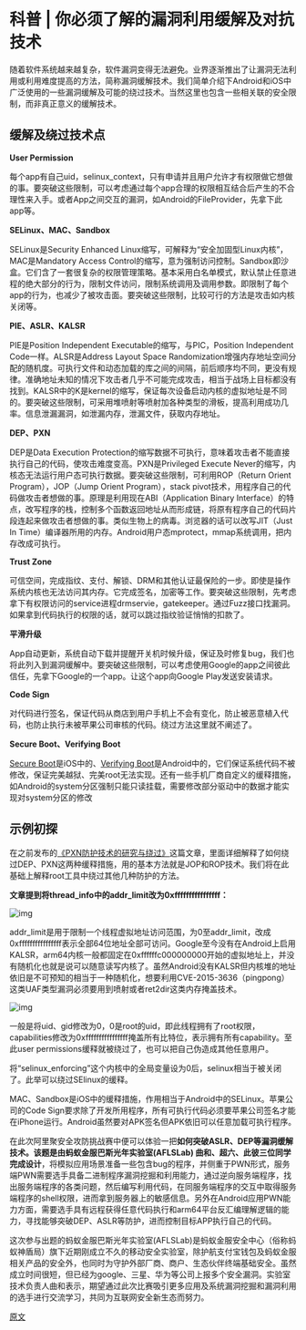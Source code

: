# **科普 | 你必须了解的漏洞利用缓解及对抗技术**

随着软件系统越来越复杂，软件漏洞变得无法避免。业界逐渐推出了让漏洞无法利用或利用难度提高的方法，简称漏洞缓解技术。我们简单介绍下Android和iOS中广泛使用的一些漏洞缓解及可能的绕过技术。当然这里也包含一些相关联的安全限制，而非真正意义的缓解技术。

## **缓解及绕过技术点**

**User Permission**

每个app有自己uid，selinux_context，只有申请并且用户允许才有权限做它想做的事。要突破这些限制，可以考虑通过每个app合理的权限相互结合后产生的不合理性来入手。或者App之间交互的漏洞，如Android的FileProvider，先拿下此app等。

**SELinux、MAC、Sandbox**

SELinux是Security Enhanced Linux缩写，可解释为“安全加固型Linux内核”，MAC是Mandatory Access Control的缩写，意为强制访问控制。Sandbox即沙盒。它们含了一套很复杂的权限管理策略。基本采用白名单模式，默认禁止任意进程的绝大部分的行为，限制文件访问，限制系统调用及调用参数。即限制了每个app的行为，也减少了被攻击面。要突破这些限制，比较可行的方法是攻击如内核关闭等。

**PIE、ASLR、KALSR**

PIE是Position Independent Executable的缩写，与PIC，Position Independent Code一样。ALSR是Address Layout Space Randomization增强内存地址空间分配的随机度。可执行文件和动态加载的库之间的间隔，前后顺序均不同，更没有规律。准确地址未知的情况下攻击者几乎不可能完成攻击，相当于战场上目标都没有找到。KALSR中的K是kernel的缩写，保证每次设备启动内核的虚拟地址是不同的。要突破这些限制，可采用堆喷射等喷射加各种类型的滑板，提高利用成功几率。信息泄漏漏洞，如泄漏内存，泄漏文件，获取内存地址。

**DEP、PXN**

DEP是Data Execution Protection的缩写数据不可执行，意味着攻击者不能直接执行自己的代码，使攻击难度变高。PXN是Privileged Execute Never的缩写，内核态无法运行用户态可执行数据。要突破这些限制，可利用ROP（Return Orient Program），JOP（Jump Orient Program），stack pivot技术，用程序自己的代码做攻击者想做的事。原理是利用现在ABI（Application Binary Interface）的特点，改写程序的栈，控制多个函数返回地址从而形成链，将原有程序自己的代码片段连起来做攻击者想做的事。类似生物上的病毒。浏览器的话可以改写JIT（Just In Time）编译器所用的内存。Android用户态mprotect，mmap系统调用，把内存改成可执行。

**Trust Zone**

可信空间，完成指纹、支付、解锁、DRM和其他认证最保险的一步。即使是操作系统内核也无法访问其内存。它完成签名，加密等工作。要突破这些限制，先考虑拿下有权限访问的service进程drmservie，gatekeeper。通过Fuzz接口找漏洞。如果拿到代码执行的权限的话，就可以跳过指纹验证悄悄的扣款了。

**平滑升级**

App自动更新，系统自动下载并提醒开关机时候升级，保证及时修复bug，我们也将此列入到漏洞缓解中。要突破这些限制，可以考虑使用Google的app之间彼此信任，先拿下Google的一个app。让这个app向Google Play发送安装请求。

**Code Sign**

对代码进行签名，保证代码从商店到用户手机上不会有变化，防止被恶意植入代码，也防止执行未被苹果公司审核的代码。绕过方法这里就不阐述了。

**Secure Boot、Verifying Boot**

[Secure Boot](https://www.theiphonewiki.com/wiki/Bootchain)是iOS中的、[Verifying Boot](https://source.android.com/security/verifiedboot/verified-boot.html)是Android中的，它们保证系统代码不被修改，保证完美越狱、完美root无法实现。还有一些手机厂商自定义的缓释措施，如Android的system分区强制只能只读挂载，需要修改部分驱动中的数据才能实现对system分区的修改

## **示例初探**

在之前发布的[《PXN防护技术的研究与绕过》](http://www.10tiao.com/html/176/201508/209974457/1.html?spm=a313e.7916648.0.0.AnvAlt)这篇文章，里面详细解释了如何绕过DEP、PXN这两种缓释措施，用的基本方法就是JOP和ROP技术。我们将在此基础上解释root工具中绕过其他几种防护的方法。

**文章提到将thread_info中的addr_limit改为0xffffffffffffffff：**

![img](assets/hacker_mitigation/1460000007877776.png)

addr_limit是用于限制一个线程虚拟地址访问范围，为0至addr_limit，改成0xffffffffffffffff表示全部64位地址全部可访问。Google至今没有在Android上启用KALSR，arm64内核一般都固定在0xffffffc000000000开始的虚拟地址上，并没有随机化也就是说可以随意读写内核了。虽然Android没有KALSR但内核堆的地址依旧是不可预知的相当于一种随机化，想要利用CVE-2015-3636（pingpong）这类UAF类型漏洞必须要用到喷射或者ret2dir这类内存掩盖技术。

![img](assets/hacker_mitigation/1460000007877777.png)

一般是将uid、gid修改为0，0是root的uid，即此线程拥有了root权限，capabilities修改为0xffffffffffffffff掩盖所有比特位，表示拥有所有capability。至此user permissions缓释就被绕过了，也可以把自己伪造成其他任意用户。

将“selinux_enforcing”这个内核中的全局变量设为0后，selinux相当于被关闭了。此举可以绕过SElinux的缓释。

MAC、Sandbox是iOS中的缓释措施，作用相当于Android中的SELinux。苹果公司的Code Sign要求除了开发所用程序，所有可执行代码必须要苹果公司签名才能在iPhone运行。Android虽然要对APK签名但APK依旧可以任意加载可执行程序。

在此次阿里聚安全攻防挑战赛中便可以体验一把**如何突破ASLR、DEP等漏洞缓解技术。该题是由蚂蚁金服巴斯光年实验室(AFLSLab) 曲和、超六、此彼三位同学完成设计**，将模拟应用场景准备一些包含bug的程序，并侧重于PWN形式，服务端PWN需要选手具备二进制程序漏洞挖掘和利用能力，通过逆向服务端程序，找出服务端程序的各类问题，然后编写利用代码，在同服务端程序的交互中取得服务端程序的shell权限，进而拿到服务器上的敏感信息。另外在Android应用PWN能力方面，需要选手具有远程获得任意代码执行和arm64平台反汇编理解逻辑的能力，寻找能够突破DEP、ASLR等防护，进而控制目标APP执行自己的代码。

这次参与出题的蚂蚁金服巴斯光年实验室(AFLSLab)是蚂蚁金服安全中心（俗称蚂蚁神盾局）旗下近期刚成立不久的移动安全实验室，除护航支付宝钱包及蚂蚁金服相关产品的安全外，也同时为守护外部厂商、商户、生态伙伴终端基础安全。虽然成立时间很短，但已经为google、三星、华为等公司上报多个安全漏洞。实验室技术负责人曲和表示，期望通过此次比赛吸引更多应用及系统漏洞挖掘和漏洞利用的选手进行交流学习，共同为互联网安全新生态而努力。

[原文](https://segmentfault.com/a/1190000007877773)